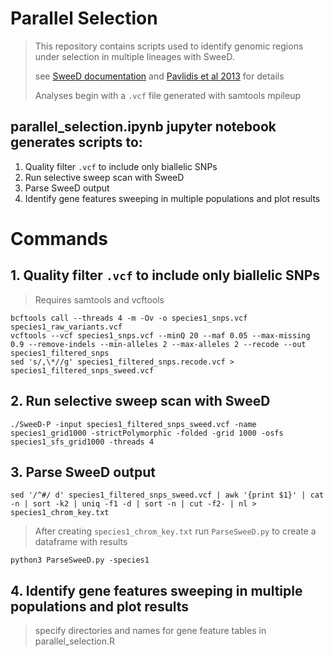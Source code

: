 # Parallel Selection
> This repository contains scripts used to identify genomic regions under selection in multiple lineages with SweeD.
>
> see [SweeD documentation](https://cme.h-its.org/exelixis/resource/download/software/sweed3.0_manual.pdf) and [Pavlidis et al 2013](https://www.ncbi.nlm.nih.gov/pmc/articles/PMC3748355/) for details
>
> Analyses begin with a `.vcf` file generated with samtools mpileup

## parallel_selection.ipynb jupyter notebook generates scripts to:
1. Quality filter `.vcf` to include only biallelic SNPs
2. Run selective sweep scan with SweeD
3. Parse SweeD output
4. Identify gene features sweeping in multiple populations and plot results 



# Commands
## 1. Quality filter `.vcf` to include only biallelic SNPs
> Requires samtools and vcftools
```
bcftools call --threads 4 -m -Ov -o species1_snps.vcf species1_raw_variants.vcf
vcftools --vcf species1_snps.vcf --minQ 20 --maf 0.05 --max-missing 0.9 --remove-indels --min-alleles 2 --max-alleles 2 --recode --out species1_filtered_snps
sed 's/,\*//g' species1_filtered_snps.recode.vcf > species1_filtered_snps_sweed.vcf
```

## 2. Run selective sweep scan with SweeD
```
./SweeD-P -input species1_filtered_snps_sweed.vcf -name species1_grid1000 -strictPolymorphic -folded -grid 1000 -osfs species1_sfs_grid1000 -threads 4

```
## 3. Parse SweeD output
```
sed '/^#/ d' species1_filtered_snps_sweed.vcf | awk '{print $1}' | cat -n | sort -k2 | uniq -f1 -d | sort -n | cut -f2- | nl > species1_chrom_key.txt
```
> After creating `species1_chrom_key.txt` run `ParseSweeD.py` to create a dataframe with results
```
python3 ParseSweeD.py -species1
```

## 4. Identify gene features sweeping in multiple populations and plot results
> specify directories and names for gene feature tables in parallel_selection.R


